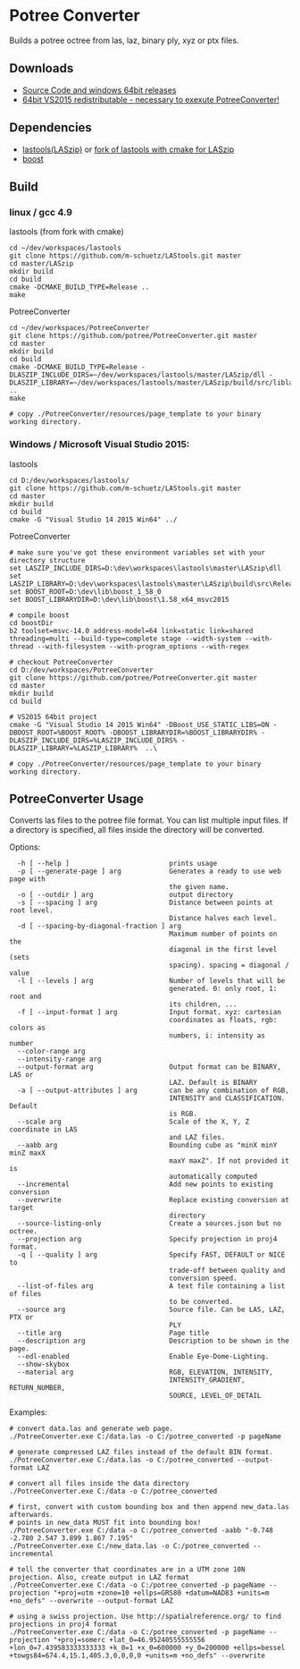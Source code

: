# Potree Converter

Builds a potree octree from las, laz, binary ply, xyz or ptx files.

## Downloads

* [Source Code and windows 64bit releases](https://github.com/potree/PotreeConverter/releases)
* [64bit VS2015 redistributable - necessary to exexute PotreeConverter!](https://www.microsoft.com/en-US/download/details.aspx?id=48145)

## Dependencies

* [lastools(LASzip)](https://github.com/LAStools/LAStools) or [fork of lastools with cmake for LASzip](https://github.com/m-schuetz/LAStools)
* [boost](http://www.boost.org/)

## Build

### linux / gcc 4.9


lastools (from fork with cmake)
```
cd ~/dev/workspaces/lastools
git clone https://github.com/m-schuetz/LAStools.git master
cd master/LASzip
mkdir build
cd build
cmake -DCMAKE_BUILD_TYPE=Release ..
make

```

PotreeConverter

```
cd ~/dev/workspaces/PotreeConverter
git clone https://github.com/potree/PotreeConverter.git master
cd master
mkdir build
cd build
cmake -DCMAKE_BUILD_TYPE=Release -DLASZIP_INCLUDE_DIRS=~/dev/workspaces/lastools/master/LASzip/dll -DLASZIP_LIBRARY=~/dev/workspaces/lastools/master/LASzip/build/src/liblaszip.so ..
make

# copy ./PotreeConverter/resources/page_template to your binary working directory.

```

### Windows / Microsoft Visual Studio 2015:

lastools

```
cd D:/dev/workspaces/lastools/
git clone https://github.com/m-schuetz/LAStools.git master
cd master
mkdir build
cd build
cmake -G "Visual Studio 14 2015 Win64" ../
```

PotreeConverter

```
# make sure you've got these environment variables set with your directory structure
set LASZIP_INCLUDE_DIRS=D:\dev\workspaces\lastools\master\LASzip\dll
set LASZIP_LIBRARY=D:\dev\workspaces\lastools\master\LASzip\build\src\Release\laszip.lib
set BOOST_ROOT=D:\dev\lib\boost_1_58_0
set BOOST_LIBRARYDIR=D:\dev\lib\boost\1.58_x64_msvc2015

# compile boost
cd boostDir
b2 toolset=msvc-14.0 address-model=64 link=static link=shared threading=multi --build-type=complete stage --width-system --with-thread --with-filesystem --with-program_options --with-regex

# checkout PotreeConverter
cd D:/dev/workspaces/PotreeConverter
git clone https://github.com/potree/PotreeConverter.git master
cd master
mkdir build
cd build

# VS2015 64bit project
cmake -G "Visual Studio 14 2015 Win64" -DBoost_USE_STATIC_LIBS=ON -DBOOST_ROOT=%BOOST_ROOT% -DBOOST_LIBRARYDIR=%BOOST_LIBRARYDIR% -DLASZIP_INCLUDE_DIRS=%LASZIP_INCLUDE_DIRS% -DLASZIP_LIBRARY=%LASZIP_LIBRARY%  ..\

# copy ./PotreeConverter/resources/page_template to your binary working directory.

```

## PotreeConverter Usage

Converts las files to the potree file format.
You can list multiple input files. If a directory is specified, all files
inside the directory will be converted.

Options:


```
  -h [ --help ]                         prints usage
  -p [ --generate-page ] arg            Generates a ready to use web page with 
                                        the given name.
  -o [ --outdir ] arg                   output directory
  -s [ --spacing ] arg                  Distance between points at root level. 
                                        Distance halves each level.
  -d [ --spacing-by-diagonal-fraction ] arg
                                        Maximum number of points on the 
                                        diagonal in the first level (sets 
                                        spacing). spacing = diagonal / value
  -l [ --levels ] arg                   Number of levels that will be 
                                        generated. 0: only root, 1: root and 
                                        its children, ...
  -f [ --input-format ] arg             Input format. xyz: cartesian 
                                        coordinates as floats, rgb: colors as 
                                        numbers, i: intensity as number
  --color-range arg
  --intensity-range arg
  --output-format arg                   Output format can be BINARY, LAS or 
                                        LAZ. Default is BINARY
  -a [ --output-attributes ] arg        can be any combination of RGB, 
                                        INTENSITY and CLASSIFICATION. Default 
                                        is RGB.
  --scale arg                           Scale of the X, Y, Z coordinate in LAS 
                                        and LAZ files.
  --aabb arg                            Bounding cube as "minX minY minZ maxX 
                                        maxY maxZ". If not provided it is 
                                        automatically computed
  --incremental                         Add new points to existing conversion
  --overwrite                           Replace existing conversion at target 
                                        directory
  --source-listing-only                 Create a sources.json but no octree.
  --projection arg                      Specify projection in proj4 format.
  -q [ --quality ] arg                  Specify FAST, DEFAULT or NICE to 
                                        trade-off between quality and 
                                        conversion speed.
  --list-of-files arg                   A text file containing a list of files 
                                        to be converted.
  --source arg                          Source file. Can be LAS, LAZ, PTX or 
                                        PLY
  --title arg                           Page title
  --description arg                     Description to be shown in the page.
  --edl-enabled                         Enable Eye-Dome-Lighting.
  --show-skybox 
  --material arg                        RGB, ELEVATION, INTENSITY, 
                                        INTENSITY_GRADIENT, RETURN_NUMBER, 
                                        SOURCE, LEVEL_OF_DETAIL
```

Examples:

    # convert data.las and generate web page.
    ./PotreeConverter.exe C:/data.las -o C:/potree_converted -p pageName

    # generate compressed LAZ files instead of the default BIN format.
    ./PotreeConverter.exe C:/data.las -o C:/potree_converted --output-format LAZ

    # convert all files inside the data directory
    ./PotreeConverter.exe C:/data -o C:/potree_converted

    # first, convert with custom bounding box and then append new_data.las afterwards.
    # points in new_data MUST fit into bounding box!
    ./PotreeConverter.exe C:/data -o C:/potree_converted -aabb "-0.748 -2.780 2.547 3.899 1.867 7.195"
    ./PotreeConverter.exe C:/new_data.las -o C:/potree_converted --incremental
	
	# tell the converter that coordinates are in a UTM zone 10N projection. Also, create output in LAZ format
	./PotreeConverter.exe C:/data -o C:/potree_converted -p pageName --projection "+proj=utm +zone=10 +ellps=GRS80 +datum=NAD83 +units=m +no_defs" --overwrite --output-format LAZ
	
	# using a swiss projection. Use http://spatialreference.org/ to find projections in proj4 format
	./PotreeConverter.exe C:/data -o C:/potree_converted -p pageName --projection "+proj=somerc +lat_0=46.95240555555556 +lon_0=7.439583333333333 +k_0=1 +x_0=600000 +y_0=200000 +ellps=bessel +towgs84=674.4,15.1,405.3,0,0,0,0 +units=m +no_defs" --overwrite
	
	
	
